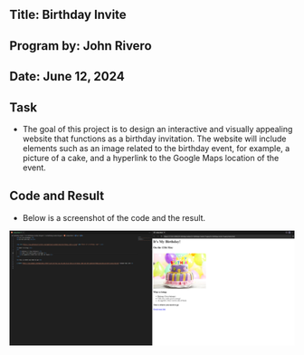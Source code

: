## Title: Birthday Invite

## Program by: John Rivero

## Date: June 12, 2024

## Task

-   The goal of this project is to design an interactive and visually appealing website that functions as a birthday invitation. The website will include elements such as an image related to the birthday event, for example, a picture of a cake, and a hyperlink to the Google Maps location of the event.

## Code and Result

-   Below is a screenshot of the code and the result.

![Image alt text](result.png)


